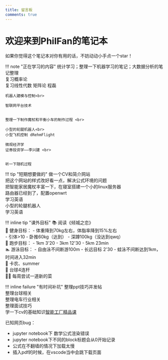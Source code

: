 ```yaml
---
title: 留言板
comments: true
---
```


# 欢迎来到PhilFan的笔记本

如果你觉得这个笔记本对你有用的话，不妨动动小手点一个star！

!!! note "正在学习的内容"
    统计学习；整理一下机器学习的笔记；大数据分析的笔记整理 <br>
    复习概率论 <br> 
    复习线性代数 矩阵论 程磊 <br> 
    
    机器人建模与控制<br>

    智联网平台技术


    整理一下制作魔杖和平衡小车的制作过程 <br>
    
    小型的轮腿机器人<br>
    小型飞机控制 dRehmFlight

    微观经济学
    证券投资学——李兴建 <br>
    
    
    听一下随机过程
    

!!! tip "短期想要做的"
    做一个CV和简介网站<br>
    把这个网站的样式改好看一点，解决公式环境的问题<br>
    把智能家居魔杖丰富一下，在寝室搭建一个小的linux服务器<br>
    路由器已经到了，配置openwrt<br>
    学习英语<br>
    小型的轮腿机器人<br>
    学习英语


    
!!! inline tip "课外目标"
    📚 阅读《倾城之恋》<br>
    💪 健身目标：
        - 体重降到70kg左右，体脂率降到15%左右<br>
        - 引体>10
        - 卧推60kg（达到）
        - 深蹲100kg（没达到qwq）<br>
    🏃 跑步目标：
        - 1km 3'20
        - 3km 12'30 
        - 5km 23min<br>
    🏊 游泳目标：
        - 自由泳不间断游100m
        - 长远目标 2'30
        - 蛙泳不间断达到1km，时间进入32min<br>
    🎹 卡农、summer<br>
    🎱 台球4连杆<br>
    🧑‍🍳 每周尝试一道新的菜

!!! inline failure "有时间补坑"
    整理ppt技巧并发帖<br>
    整理台球相关<br>
    整理电车行业相关<br>
    整理面试技巧<br>
    学一下cv的基础知识[智能工厂精品课](https://github.com/haodong2000/Vision2022/tree/2023)



已知网页bug：

- jupyter notebook下 数学公式渲染错误
- jupyter notebook下不同的block标题会从0开始记录
- 公式在不翻墙的情况下加载太慢
- 插入pdf的时候，在vscode当中会跳下载页面